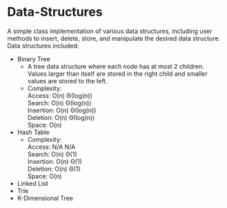 # Data-Structures
A simple class implementation of various data structures, including user methods to insert, delete, store, and manipulate the desired data structure.   
Data structures included:  
- Binary Tree  
  -  A tree data structure where each node has at most 2 children. Values larger than itself are stored in the right child and smaller values are stored to the left.
  -  Complexity:  
     Access:      O(n)    Θ(log(n))  
     Search:      O(n)    Θ(log(n))  
     Insertion:   O(n)    Θ(log(n))  
     Deletion:    O(n)    Θ(log(n))  
     Space:       O(n)
- Hash Table  
  - Complexity:  
    Access:      N/A     N/A  
    Search:      O(n)    Θ(1)  
    Insertion:   O(n)    Θ(1)  
    Deletion:    O(n)    Θ(1)  
    Space:       O(n)
- Linked List  
- Trie  
- K-Dimensional Tree  

